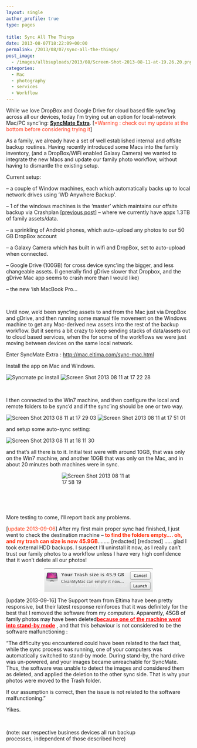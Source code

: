 ```yaml
---
layout: single
author_profile: true
type: pages

title: Sync All The Things
date: 2013-08-07T18:22:09+00:00
permalink: /2013/08/07/sync-all-the-things/
post_image:
  - /images/allbsuploads/2013/08/Screen-Shot-2013-08-11-at-19.26.20.png
categories:
  - Mac
  - photography
  - services
  - Workflow
---
```

While we love DropBox and Google Drive for cloud based file sync&#8217;ing across all our devices, today I&#8217;m trying out an option for local-network Mac/PC sync&#8217;ing: **<span style="text-decoration: underline;">SyncMate Extra</span>**. [<span style="color: #ff3417;">*Warning : check out my update at the bottom before considering trying it</span>]

As a family, we already have a set of well established internal and offsite backup routines. Having recently introduced some Macs into the family inventory, (and a DropBox/WiFi enabled Galaxy Camera) we wanted to integrate the new Macs and update our family photo workflow, without having to dismantle the existing setup.

Current setup:

&#8211; a couple of Window machines, each which automatically backs up to local network drives using &#8216;WD Anywhere Backup&#8217;.

&#8211; 1 of the windows machines is the &#8216;master&#8217; which maintains our offsite backup via Crashplan [[previous post](http://allbs.co.uk/2011/08/24/limits-of-unlimited-offsite-backup/)] &#8211; where we currently have appx 1.3TB of family assets/data.

&#8211; a sprinkling of Android phones, which auto-upload any photos to our 50 GB DropBox account

&#8211; a Galaxy Camera which has built in wifi and DropBox, set to auto-upload when connected.

&#8211; Google Drive (100GB) for cross device sync&#8217;ing the bigger, and less changeable assets. (I generally find gDrive slower that Dropbox, and the gDrive Mac app seems to crash more than I would like)

&#8211; the new &#8216;ish MacBook Pro…

&nbsp;

Until now, we&#8217;d been sync&#8217;ing assets to and from the Mac just via DropBox and gDrive, and then running some manual file movement on the Windows machine to get any Mac-derived new assets into the rest of the backup workflow. But it seems a bit crazy to keep sending stacks of data/assets out to cloud based services, when the for some of the workflows we were just moving between devices on the same local network.

Enter SyncMate Extra : <http://mac.eltima.com/sync-mac.html>

Install the app on Mac and Windows.

<img title="syncmate pc install.png" src="http://seymourpotential.com/wp-content/uploads/2013/08/syncmate-pc-install2.png" alt="Syncmate pc install" width="282" height="564" border="0" /> <img title="Screen Shot 2013-08-11 at 17.22.28.png" src="http://seymourpotential.com/wp-content/uploads/2013/08/Screen-Shot-2013-08-11-at-17.22.282.png" alt="Screen Shot 2013 08 11 at 17 22 28" width="250" height="202" border="0" />

&nbsp;

I then connected to the Win7 machine, and then configure the local and remote folders to be sync&#8217;d and if the sync&#8217;ing should be one or two way.

<img title="Screen Shot 2013-08-11 at 17.29.03.png" src="http://seymourpotential.com/wp-content/uploads/2013/08/Screen-Shot-2013-08-11-at-17.29.03.png" alt="Screen Shot 2013 08 11 at 17 29 03" width="500" height="408" border="0" />

<img title="Screen Shot 2013-08-11 at 17.51.01.png" src="http://seymourpotential.com/wp-content/uploads/2013/08/Screen-Shot-2013-08-11-at-17.51.01.png" alt="Screen Shot 2013 08 11 at 17 51 01" width="500" height="385" border="0" />

and setup some auto-sync setting:

<img title="Screen Shot 2013-08-11 at 18.11.30.png" src="http://seymourpotential.com/wp-content/uploads/2013/08/Screen-Shot-2013-08-11-at-18.11.30.png" alt="Screen Shot 2013 08 11 at 18 11 30" width="500" height="288" border="0" />

and that&#8217;s all there is to it. Initial test were with around 10GB, that was only on the Win7 machine, and another 10GB that was only on the Mac, and in about 20 minutes both machines were in sync.

<img style="display: block; margin-left: auto; margin-right: auto;" title="Screen Shot 2013-08-11 at 17.58.19.png" src="http://seymourpotential.com/wp-content/uploads/2013/08/Screen-Shot-2013-08-11-at-17.58.19.png" alt="Screen Shot 2013 08 11 at 17 58 19" width="200" height="68" border="0" />

&nbsp;

More testing to come, I&#8217;ll report back any problems.

[<span style="color: #ff300a;">update 2013-09-06</span>] After my first main proper sync had finished, I just went to check the destination machine &#8211; <span style="color: #ff2d08;"><strong>to find the folders empty…. oh, and my trash can size is now 45.9GB</strong></span>…….. \[redacted\] \[redacted\] ….. glad I took external HDD backups. I suspect I&#8217;ll uninstall it now, as I really can&#8217;t trust our family photos to a workflow unless I have very high confidence that it won&#8217;t delete all our photos!

<img style="display: block; margin-left: auto; margin-right: auto;" title="Screen Shot 2013-09-06 at 19.42.43.png" src="/images/allbsuploads/2013/09/Screen-Shot-2013-09-06-at-19.42.43.png" alt="Screen Shot 2013 09 06 at 19 42 43" width="296" height="65" border="0" />

[update 2013-09-16] The Support team from Eltima have been pretty responsive, but their latest response reinforces that it was definitely for the best that I removed the software from my computers. <span style="color: #ff0000;"><span style="color: #000000;">Apparently, 45GB of family photos may have been deleted</span></span>**<span style="text-decoration: underline; color: #ff0000;">because one of the machine went into stand-by mode</span>** , and that this behaviour is not considered to be the software malfunctioning :

&#8220;The difficulty you encountered could have been related to the fact that, while the sync process was running, one of your computers was automatically switched to stand-by mode. During stand-by, the hard drive was un-powered, and your images became unreachable for SyncMate. Thus, the software was unable to detect the images and considered them as deleted, and applied the deletion to the other sync side. That is why your photos were moved to the Trash folder.

If our assumption is correct, then the issue is not related to the software malfunctioning.&#8221;

Yikes.

&nbsp;

(note: our respective business devices all run backup processes, independent of those described here)
